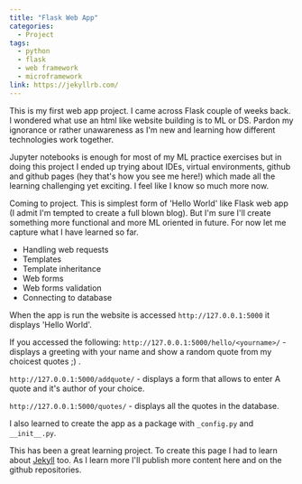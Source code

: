 ```yaml
---
title: "Flask Web App"
categories:
  - Project
tags:
  - python
  - flask
  - web framework
  - microframework
link: https://jekyllrb.com/
---
```


This is my first web app project. I came across Flask couple of weeks back. I wondered what use an html like website building is to ML or DS. Pardon my ignorance or rather unawareness as I'm new and learning how different technologies work together.

Jupyter notebooks is enough for most of my ML practice exercises but in doing this project I ended up trying about IDEs, virtual environments, github and github pages (hey that's how you see me here!) which made all the learning challenging yet exciting. I feel like I know so much more now.

Coming to project. This is simplest form of 'Hello World' like Flask web app (I admit I'm tempted to create a full blown blog). But I'm sure I'll create something more functional and more ML oriented in future. For now let me capture what I have learned so far.

- Handling web requests
- Templates
- Template inheritance
- Web forms
- Web forms validation
- Connecting to database

When the app is run the website is accessed  `http://127.0.0.1:5000` it displays 'Hello World'.

If you accessed the following:
`http://127.0.0.1:5000/hello/<yourname>/` - displays a greeting with your name and show a random quote from my choicest quotes ;) .

`http://127.0.0.1:5000/addquote/` - displays a form that allows to enter A quote and it's author of your choice.

`http://127.0.0.1:5000/quotes/` - displays all the quotes in the database.

I also learned to create the app as a package with `_config.py` and `__init__.py`.

This has been a great learning project. To create this page I had to learn about [Jekyll]() too. As I learn more I'll publish more content here and on the github repositories.